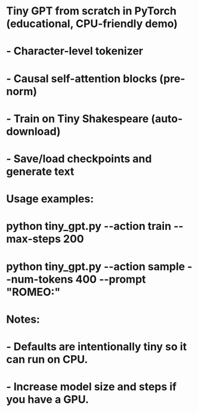 # Tiny GPT from scratch in PyTorch (educational, CPU-friendly demo)
# - Character-level tokenizer
# - Causal self-attention blocks (pre-norm)
# - Train on Tiny Shakespeare (auto-download)
# - Save/load checkpoints and generate text
#
# Usage examples:
#   python tiny_gpt.py --action train --max-steps 200
#   python tiny_gpt.py --action sample --num-tokens 400 --prompt "ROMEO:"
#
# Notes:
# - Defaults are intentionally tiny so it can run on CPU.
# - Increase model size and steps if you have a GPU.
